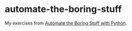 # automate-the-boring-stuff
My exercises from [Automate the Boring Stuff with Python](https://automatetheboringstuff.com).
